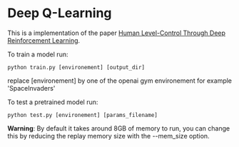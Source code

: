Deep Q-Learning
==================

This is a implementation of the paper [Human Level-Control Through Deep Reinforcement Learning](http://www.nature.com/nature/journal/v518/n7540/full/nature14236.html).

To train a model run:

`python train.py [environement] [output_dir]`

replace [environement] by one of the openai gym environement for example 'SpaceInvaders'

To test a pretrained model run:

`python test.py [environement] [params_filename]`

**Warning**: By default it takes around 8GB of memory to run, you can change this by reducing the replay memory size with the --mem_size option.
